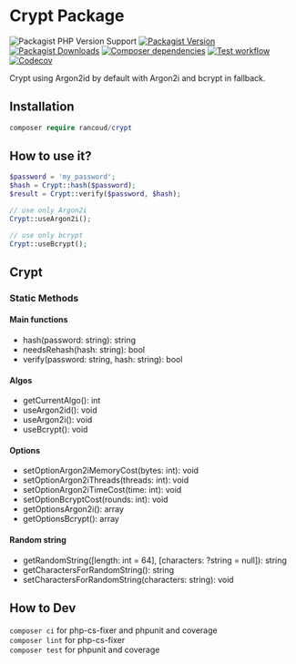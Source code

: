 # Crypt Package

![Packagist PHP Version Support](https://img.shields.io/packagist/php-v/rancoud/crypt)
[![Packagist Version](https://img.shields.io/packagist/v/rancoud/crypt)](https://packagist.org/packages/rancoud/crypt)
[![Packagist Downloads](https://img.shields.io/packagist/dt/rancoud/crypt)](https://packagist.org/packages/rancoud/crypt)
[![Composer dependencies](https://img.shields.io/badge/dependencies-0-brightgreen)](https://github.com/rancoud/Crypt/blob/master/composer.json)
[![Test workflow](https://img.shields.io/github/actions/workflow/status/rancoud/crypt/test.yml?branch=master)](https://img.shields.io/github/actions/workflow/status/rancoud/crypt/sub_directory/test.yml?branch=master)
[![Codecov](https://img.shields.io/codecov/c/github/rancoud/crypt?logo=codecov)](https://codecov.io/gh/rancoud/crypt)

Crypt using Argon2id by default with Argon2i and bcrypt in fallback.  

## Installation
```php
composer require rancoud/crypt
```

## How to use it?
```php
$password = 'my_password';
$hash = Crypt::hash($password);
$result = Crypt::verify($password, $hash);

// use only Argon2i
Crypt::useArgon2i();

// use only bcrypt
Crypt::useBcrypt();
```

## Crypt
### Static Methods
#### Main functions
* hash(password: string): string
* needsRehash(hash: string): bool
* verify(password: string, hash: string): bool

#### Algos
* getCurrentAlgo(): int
* useArgon2id(): void
* useArgon2i(): void
* useBcrypt(): void

#### Options
* setOptionArgon2iMemoryCost(bytes: int): void
* setOptionArgon2iThreads(threads: int): void
* setOptionArgon2iTimeCost(time: int): void
* setOptionBcryptCost(rounds: int): void
* getOptionsArgon2i(): array
* getOptionsBcrypt(): array

#### Random string
* getRandomString([length: int = 64], [characters: ?string = null]): string
* getCharactersForRandomString(): string
* setCharactersForRandomString(characters: string): void

## How to Dev
`composer ci` for php-cs-fixer and phpunit and coverage  
`composer lint` for php-cs-fixer  
`composer test` for phpunit and coverage
